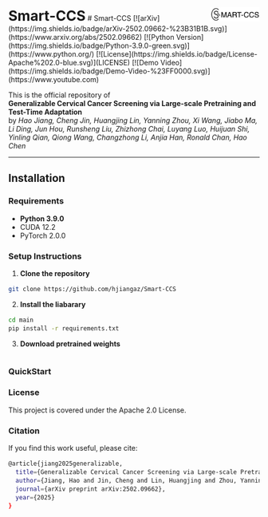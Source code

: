 <h1 style="display: inline;">Smart-CCS</h1>
<img src="https://github.com/hjiangaz/Smart-CCS/blob/master/docs/smart-ccs_log2.jpg" alt="Logo" width="100" style="float: right;"/>
# Smart-CCS 
[![arXiv](https://img.shields.io/badge/arXiv-2502.09662-%23B31B1B.svg)](https://www.arxiv.org/abs/2502.09662) [![Python Version](https://img.shields.io/badge/Python-3.9.0-green.svg)](https://www.python.org/) [![License](https://img.shields.io/badge/License-Apache%202.0-blue.svg)](LICENSE) [![Demo Video](https://img.shields.io/badge/Demo-Video-%23FF0000.svg)](https://www.youtube.com)



This is the official repository of  
**Generalizable Cervical Cancer Screening via Large-scale Pretraining and Test-Time Adaptation**  
by _Hao Jiang, Cheng Jin, Huangjing Lin, Yanning Zhou, Xi Wang, Jiabo Ma, Li Ding, Jun Hou, Runsheng Liu, Zhizhong Chai, Luyang Luo, Huijuan Shi, Yinling Qian, Qiong Wang, Changzhong Li, Anjia Han, Ronald Chan, Hao Chen_

---

## Installation

### Requirements
- **Python 3.9.0**
- CUDA 12.2
- PyTorch 2.0.0

### Setup Instructions
1. **Clone the repository**  
```bash
git clone https://github.com/hjiangaz/Smart-CCS
```

2. **Install the liabarary**  
```bash
cd main
pip install -r requirements.txt
```
3. **Download pretrained weights**
```bash

```
### QuickStart

### License
This project is covered under the Apache 2.0 License.

### Citation
If you find this work useful, please cite:
```bash
@article{jiang2025generalizable,
  title={Generalizable Cervical Cancer Screening via Large-scale Pretraining and Test-Time Adaptation},
  author={Jiang, Hao and Jin, Cheng and Lin, Huangjing and Zhou, Yanning and Wang, Xi and Ma, Jiabo and Ding, Li and Hou, Jun and Liu, Runsheng and Chai, Zhizhong and others},
  journal={arXiv preprint arXiv:2502.09662},
  year={2025}
}
```
